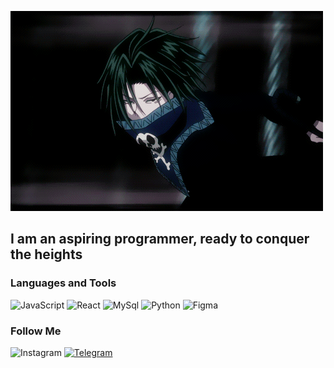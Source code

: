![Header](https://github.com/Bektur211/Bektur211/blob/main/assets/feitan.gif)

## I am an aspiring programmer, ready to conquer the heights

### Languages and Tools
![JavaScript](https://img.shields.io/badge/-JavaScript-090909?style=for-the-badge&logo=javascript)
![React](https://img.shields.io/badge/-React-090909?style=for-the-badge&logo=react)
![MySql](https://img.shields.io/badge/-MySql-090909?style=for-the-badge&logo=mysql&logoColor=006488)
![Python](https://img.shields.io/badge/-Python-090909?style=for-the-badge&logo=python)
![Figma](https://img.shields.io/badge/-Figma-090909?style=for-the-badge&logo=figma)


### Follow Me
![[Instagram](https://img.shields.io/badge/-Instagram-090909?style=for-the-badge&logo=instagram)](https://www.instagram.com/torrtiee/)
[![Telegram](https://img.shields.io/badge/-Telegram-090909?style=for-the-badge&logo=telegram)](https://t.me/torrtiee/)
